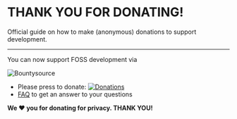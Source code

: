 # THANK YOU FOR DONATING!

Official guide on how to make (anonymous) donations to support development.

---

You can now support FOSS development via

![Bountysource](https://d2bbtvgnhux6eq.cloudfront.net/assets/Bountysource-green-712770df4397a3bc6f5b56b90402763c.png)

* Please press to donate: [![Donations](https://www.bountysource.com/badge/team?team_id=40338&style=bounties_received)](https://www.bountysource.com/teams/android-imsi-catcher-detector/issues?utm_source=Android%20IMSI-Catcher%20Detector&utm_medium=shield&utm_campaign=bounties_received)
* [FAQ](https://github.com/bountysource/frontend/wiki/Frequently-Asked-Questions) to get an answer to your questions

**We :heart: you for donating for privacy. THANK YOU!**